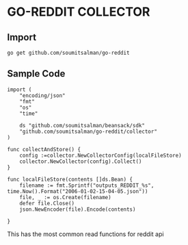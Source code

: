 # GO-REDDIT COLLECTOR

## Import
```
go get github.com/soumitsalman/go-reddit
```

## Sample Code
```
import (
	"encoding/json"
	"fmt"
	"os"
	"time"

	ds "github.com/soumitsalman/beansack/sdk"
	"github.com/soumitsalman/go-reddit/collector"
)

func collectAndStore() {
	config :=collector.NewCollectorConfig(localFileStore)
	collector.NewCollector(config).Collect()
}

func localFileStore(contents []ds.Bean) {
	filename := fmt.Sprintf("outputs_REDDIT_%s", time.Now().Format("2006-01-02-15-04-05.json"))
	file, _ := os.Create(filename)
	defer file.Close()
	json.NewEncoder(file).Encode(contents)

}

```

This has the most common read functions for reddit api